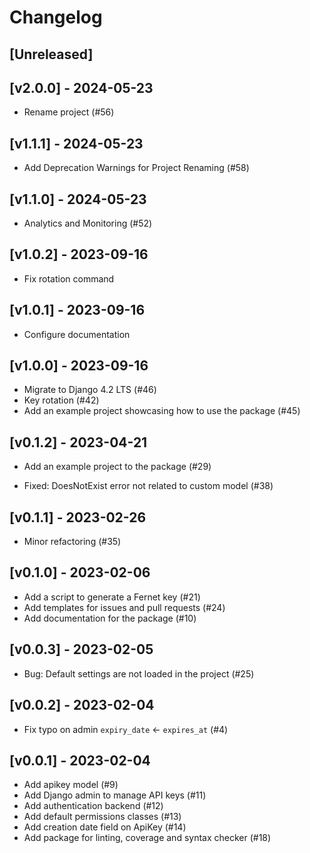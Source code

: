 Changelog
=========

[Unreleased]
------------

[v2.0.0] - 2024-05-23
------------------

- Rename project (#56)

[v1.1.1] - 2024-05-23
------------------

- Add Deprecation Warnings for Project Renaming (#58)

[v1.1.0] - 2024-05-23
------------------

- Analytics and Monitoring (#52)

[v1.0.2] - 2023-09-16
------------------

- Fix rotation command

[v1.0.1] - 2023-09-16
------------------

- Configure documentation

[v1.0.0] - 2023-09-16
------------------

- Migrate to Django 4.2 LTS (#46)
- Key rotation (#42)
- Add an example project showcasing how to use the package (#45)

[v0.1.2] - 2023-04-21
------------------
- Add an example project to the package (#29)

- Fixed: DoesNotExist error not related to custom model (#38)

[v0.1.1] - 2023-02-26
------------------

- Minor refactoring (#35)

[v0.1.0] - 2023-02-06
------------------
- Add a script to generate a Fernet key (#21)
- Add templates for issues and pull requests (#24)
- Add documentation for the package (#10) 

[v0.0.3] - 2023-02-05
------------------

- Bug: Default settings are not loaded in the project (#25) 

[v0.0.2] - 2023-02-04
------------------

- Fix typo on admin `expiry_date` <- `expires_at` (#4)

[v0.0.1] - 2023-02-04
------------------

- Add apikey model (#9)
- Add Django admin to manage API keys (#11)
- Add authentication backend (#12) 
- Add default permissions classes (#13)
- Add creation date field on ApiKey (#14)
- Add package for linting, coverage and syntax checker (#18)
